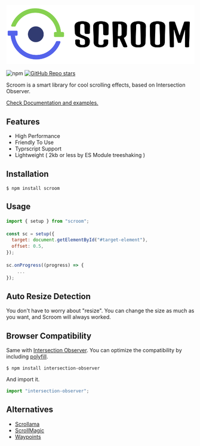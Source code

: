 ![logo](./logo.png) 

![npm](https://img.shields.io/npm/v/scroom)
[![GitHub Repo stars](https://img.shields.io/github/stars/myWsq/scroom?style=social)](https://github.com/myWsq/scroom)

Scroom is a smart library for cool scrolling effects, based on Intersection Observer.

[Check Documentation and examples.](https://scroom-site.netlify.app)

## Features

- High Performance
- Friendly To Use
- Typrscript Support
- Lightweight ( 2kb or less by ES Module treeshaking )

## Installation

```shell
$ npm install scroom
```

## Usage

```js
import { setup } from "scroom";

const sc = setup({
  target: document.getElementById("#target-element"),
  offset: 0.5,
});

sc.onProgress((progress) => {
    ...
});
```

## Auto Resize Detection

You don't have to worry about "resize". You can change the size as much as you want, and Scroom will always worked.

## Browser Compatibility

Same with [Intersection Observer](https://caniuse.com/?search=Intersection%20Observer). You can optimize the compatibility by including [polyfill](https://github.com/w3c/IntersectionObserver#readme).

```shell
$ npm install intersection-observer
```

And import it.

```js
import "intersection-observer";
```

## Alternatives

- [Scrollama](https://github.com/russellgoldenberg/scrollama)
- [ScrollMagic](http://scrollmagic.io/)
- [Waypoints](http://imakewebthings.com/waypoints/)
